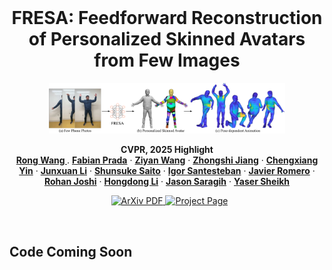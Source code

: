 <br />
<p align="center">
    <h1 align="center">
        FRESA: Feedforward Reconstruction of Personalized Skinned Avatars from Few Images
    </h1>

  <p align="center">
    <img src="assets/main.png"" alt="Overview" width="75%">
  </p>
  <p align="center">
    <strong>CVPR, 2025 Highlight</strong>
    <br />
    <a href="https://github.com/rongakowang"><strong>Rong Wang </strong></a>
    .
    <a href="https://scholar.google.com/citations?user=s35rxJwAAAAJ&hl=es"><strong>Fabian Prada</strong></a>
    ·
    <a href="https://ziyanw1.github.io/"><strong>Ziyan Wang</strong></a>
    ·
    <a href="https://scholar.google.com/citations?user=h8bGMF4AAAAJ&hl=en"><strong>Zhongshi Jiang</strong></a>
    ·
    <a href="https://scholar.google.com.hk/citations?user=yXTk6HAAAAAJ&hl=nl"><strong>Chengxiang Yin</strong></a>
    ·
    <a href="https://scholar.google.com/citations?user=b2_zvDMAAAAJ"><strong>Junxuan Li</strong></a>
    ·
    <a href="https://shunsukesaito.github.io"><strong>Shunsuke Saito</strong></a>
    ·
    <a href="https://isantesteban.com"><strong>Igor Santesteban</strong></a>
    ·
    <a href="https://scholar.google.com/citations?user=Wx62iOsAAAAJ&hl=en"><strong>Javier Romero</strong></a>
    ·
    <a href="https://scholar.google.com/citations?user=L1jZb08AAAAJ&hl=en"><strong>Rohan Joshi</strong></a>
    ·
    <a href="https://users.cecs.anu.edu.au/~hongdong/"><strong>Hongdong Li</strong></a>
    ·
    <a href="https://scholar.google.com/citations?user=ss-IvjMAAAAJ&hl=en"><strong>Jason Saragih</strong></a>
    ·
    <a href="https://scholar.google.com/citations?user=Yd4KvooAAAAJ&hl=en"><strong>Yaser Sheikh</strong></a>
  </p>
  
  <p align="center">
<!--     <a href=''>
      <img src='https://img.shields.io/badge/Paper-PDF-green?style=flat&logo=Googlescholar&logoColor=blue' alt='Paper PDF'>
    </a> -->
    <a href='https://arxiv.org/pdf/2503.19207' style='padding-left: 0.5rem;'>
      <img src='https://img.shields.io/badge/ArXiv-PDF-green?style=flat&logo=arXiv&logoColor=green' alt='ArXiv PDF'>
    </a>
<!--     <a href=''>
      <img src='https://img.shields.io/badge/Youtube-Video-red?style=flat&logo=youtube&logoColor=red' alt='Youtube Video'>
    </a> -->
    <a href='https://rongakowang.github.io/fresa/fresa.html'>
      <img src='https://img.shields.io/badge/Project-Page-blue?style=flat&logo=githubpages&logoColor=white' alt='Project Page'>
    </a>
      
  </p>
</p>

<br />

## Code Coming Soon
